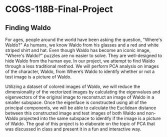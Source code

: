 # COGS-118B-Final-Project
## Finding Waldo

For ages, people around the world have been asking the question, "Where's Waldo?" As humans, we know Waldo from his glasses and a red and white striped shirt and hat. Even though Waldo has become an iconic image, "Where's Waldo?" puzzles are no easier to solve. They are well-designed to hide Waldo from the human eye. In our project, we attempt to find Waldo through a less traditional method. We will perform PCA analysis on images of the character, Waldo, from Where’s Waldo to identify whether or not a test image is a picture of Waldo.

Utilizing a dataset of colored images of Waldo, we will reduce the dimensionality of the vectorized images by calculating the eigenvalues and eigenvectors of the original image to reconstruct an image of Waldo in a smaller subspace. Once the eigenface is constructed using all of the principal components, we will be able to calculate the Euclidean distance between this constructed image and test images of both Waldo and non-Waldo projected into the same subspace to identify if the image is a picture of Waldo. The goal of this project is to elaborate on the topic of PCA that was discussed in class and present it in a fun and interactive way.
